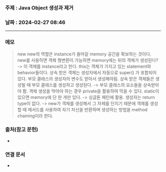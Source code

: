 ### 주제 : Java Object 생성과 제거

### 날짜 : 2024-02-27 08:46
----
### 메모
> new
> new의 역할은 instance가 들어갈 memory 공간을 확보하는 것이다.
> new를 사용하면 객체 형변환이 가능하면 memory에는 뒤의 객체가 생성된다? -> 이 객체를 instance라고 한다.
> this는 객체가 가지고 있는 statement와 behavior들이다.
> 상속 받은 객체는 생성자에서 자동으로 super() 가 포함되어 있다. 부모 클래스의 생성자의 변수도 받아서 생성해야됨.
> 상속 받은 객체들은 생성될 때 부모 클래스를 생성하고 생성된다. -> 부모 클래스의 요소들을 상속받아야 함.
> 객체 생성을 막아야 하는 경우 private을 활용하여 막을 수 있다.
> static이 있으면 memory에 단 한 개만 있다. -> 싱글톤 패턴에 활용.
> 생성자는 return type이 없다. -> new가 객체를 생성해서 그 자체를 던지기 때문에
> 객체를 생성할 때 메서드를 사용하여 자기 자신을 반환하며 생성하는 방법을 method chaining이라 한다.
> 


### 출처(참고 문헌)
-

### 연결 문서
-
